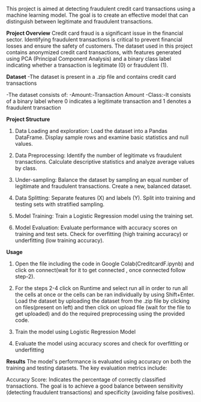 This project is aimed at detecting fraudulent credit card transactions using a machine learning model. The goal is to create an effective model that can distinguish between legitimate and fraudulent transactions.

**Project Overview**
Credit card fraud is a significant issue in the financial sector. Identifying fraudulent transactions is critical to prevent financial losses and ensure the safety of customers. The dataset used in this project contains anonymized credit card transactions, with features generated using PCA (Principal Component Analysis) and a binary class label indicating whether a transaction is legitimate (0) or fraudulent (1).

**Dataset**
-The dataset is present in a .zip file and contains credit card transactions 

-The dataset consists of:
 -Amount:-Transaction Amount
 -Class:-It consists of a binary label where 0 indicates a legitimate transaction and 1 denotes a fraudulent      transaction

**Project Structure**
1. Data Loading and exploration:
 Load the dataset into a Pandas DataFrame.
 Display sample rows and examine basic statistics and null values.
  
2. Data Preprocessing:
 Identify the number of legitimate vs fraudulent transactions.
 Calculate descriptive statistics and analyze average values by class.

3. Under-sampling:
 Balance the dataset by sampling an equal number of legitimate and fraudulent transactions.
 Create a new, balanced dataset.

4. Data Splitting:
 Separate features (X) and labels (Y).
 Split into training and testing sets with stratified sampling.

5. Model Training:
 Train a Logistic Regression model using the training set.

6. Model Evaluation:
 Evaluate performance with accuracy scores on training and test sets.
 Check for overfitting (high training accuracy) or underfitting (low training accuracy).

**Usage**
1. Open the file including the code in Google Colab(CreditcardF.ipynb) and click on connect(wait for it to get 
connected , once connected follow step-2).

2. For the steps 2-4 click on Runtime and select run all in order to run all the cells at once or the cells can be  ran individually by using Shift+Enter. 
  Load the dataset by uploading the dataset from the .zip file by clicking on files(present on left) and then click on upload file (wait for the file to get uploaded) and do the required  preprocessing using the provided code.

3. Train the model using Logistic Regression Model

4. Evaluate the model using accuracy scores and check for overfitting or underfitting

**Results**
The model's performance is evaluated using accuracy on both the training and testing datasets. The key evaluation metrics include:

Accuracy Score: Indicates the percentage of correctly classified transactions.
The goal is to achieve a good balance between sensitivity (detecting fraudulent transactions) and specificity (avoiding false positives).

